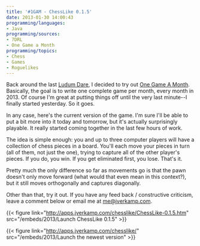 ```yaml
---
title: '#1GAM - ChessLike 0.1.5'
date: 2013-01-30 14:00:43
programming/languages:
- Java
programming/sources:
- 7DRL
- One Game a Month
programming/topics:
- Chess
- Games
- Roguelikes
---
```

Back around the last <a title="LudumDare" href="http://www.ludumdare.com/">Ludum Dare</a>, I decided to try out <a title="One Game A Month" href="http://onegameamonth.com/">One Game A Month</a>. Basically, the goal is to write one complete game per month, every month in 2013. Of course I'm great at putting things off until the very last minute--I finally started yesterday. So it goes.

<!--more-->

In any case, here's the current version of the game. I'm sure I'll be able to put a bit more into it today and tomorrow, but it's actually surprisingly playable. It really started coming together in the last few hours of work.

The idea is simple enough: you and up to three computer players will have a collection of chess pieces in a board. You'll each move your pieces in turn (all of them, not just the one), trying to capture all of the other player's pieces. If you do, you win. If you get eliminated first, you lose. That's it.

Pretty much the only difference so far as movements go is that the pawn doesn't only move forward (what would that even mean in this context?), but it still moves orthogonally and captures diagonally.

Other than that, try it out. If you have any feed back / constructive criticism, leave a comment below or email me at <a title="my email address" href="mailto:me@jverkamp.com">me@jverkamp.com</a>.

{{< figure link="http://apps.jverkamp.com/chesslike/ChessLike-0.1.5.htm" src="/embeds/2013/Launch ChessLike 0.1.5" >}}

{{< figure link="http://apps.jverkamp.com/chesslike/" src="/embeds/2013/Launch the newest version" >}}
